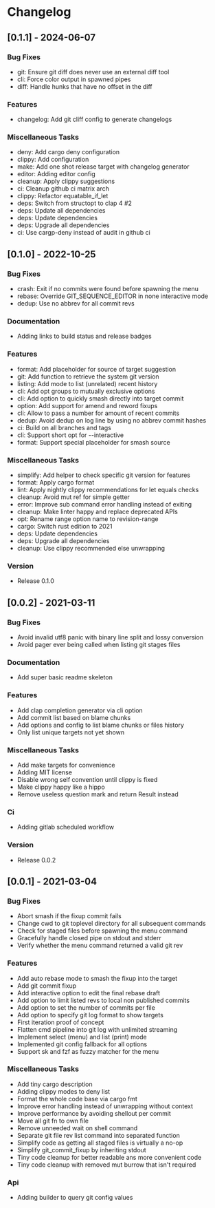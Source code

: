 # Changelog

## [0.1.1] - 2024-06-07

### Bug Fixes

- git: Ensure git diff does never use an external diff tool
- cli: Force color output in spawned pipes
- diff: Handle hunks that have no offset in the diff

### Features

- changelog: Add git cliff config to generate changelogs

### Miscellaneous Tasks

- deny: Add cargo deny configuration
- clippy: Add configuration
- make: Add one shot release target with changelog generator
- editor: Adding editor config
- cleanup: Apply clippy suggestions
- ci: Cleanup github ci matrix arch
- clippy: Refactor equatable_if_let
- deps: Switch from structopt to clap 4 #2
- deps: Update all dependencies
- deps: Update dependencies
- deps: Upgrade all dependencies
- ci: Use cargp-deny instead of audit in github ci

## [0.1.0] - 2022-10-25

### Bug Fixes

- crash: Exit if no commits were found before spawning the menu
- rebase: Override GIT_SEQUENCE_EDITOR in none interactive mode
- dedup: Use no abbrev for all commit revs

### Documentation

- Adding links to build status and release badges

### Features

- format: Add placeholder for source of target suggestion
- git: Add function to retrieve the system git version
- listing: Add mode to list (unrelated) recent history
- cli: Add opt groups to mutually exclusive options
- cli: Add option to quickly smash directly into target commit
- option: Add support for amend and reword fixups
- cli: Allow to pass a number for amount of recent commits
- dedup: Avoid dedup on log line by using no abbrev commit hashes
- ci: Build on all branches and tags
- cli: Support short opt for --interactive
- format: Support special placeholder for smash source

### Miscellaneous Tasks

- simplify: Add helper to check specific git version for features
- format: Apply cargo format
- lint: Apply nightly clippy recommendations for let equals checks
- cleanup: Avoid mut ref for simple getter
- error: Improve sub command error handling instead of exiting
- cleanup: Make linter happy and replace deprecated APIs
- opt: Rename range option name to revision-range
- cargo: Switch rust edition to 2021
- deps: Update dependencies
- deps: Upgrade all dependencies
- cleanup: Use clippy recommended else unwrapping

### Version

- Release 0.1.0

## [0.0.2] - 2021-03-11

### Bug Fixes

- Avoid invalid utf8 panic with binary line split and lossy conversion
- Avoid pager ever being called when listing git stages files

### Documentation

- Add super basic readme skeleton

### Features

- Add clap completion generator via cli option
- Add commit list based on blame chunks
- Add options and config to list blame chunks or files history
- Only list unique targets not yet shown

### Miscellaneous Tasks

- Add make targets for convenience
- Adding MIT license
- Disable wrong self convention until clippy is fixed
- Make clippy happy like a hippo
- Remove useless question mark and return Result instead

### Ci

- Adding gitlab scheduled workflow

### Version

- Release 0.0.2

## [0.0.1] - 2021-03-04

### Bug Fixes

- Abort smash if the fixup commit fails
- Change cwd to git toplevel directory for all subsequent commands
- Check for staged files before spawning the menu command
- Gracefully handle closed pipe on stdout and stderr
- Verify whether the menu command returned a valid git rev

### Features

- Add auto rebase mode to smash the fixup into the target
- Add git commit fixup
- Add interactive option to edit the final rebase draft
- Add option to limit listed revs to local non published commits
- Add option to set the number of commits per file
- Add option to specify git log format to show targets
- First iteration proof of concept
- Flatten cmd pipeline into git log with unlimited streaming
- Implement select (menu) and list (print) mode
- Implemented git config fallback for all options
- Support sk and fzf as fuzzy matcher for the menu

### Miscellaneous Tasks

- Add tiny cargo description
- Adding clippy modes to deny list
- Format the whole code base via cargo fmt
- Improve error handling instead of unwrapping without context
- Improve performance by avoiding shellout per commit
- Move all git fn to own file
- Remove unneeded wait on shell command
- Separate git file rev list command into separated function
- Simplify code as getting all staged files is virtually a no-op
- Simplify git_commit_fixup by inheriting stdout
- Tiny code cleanup for better readable ans more convenient code
- Tiny code cleanup with removed mut burrow that isn't required

### Api

- Adding builder to query git config values


